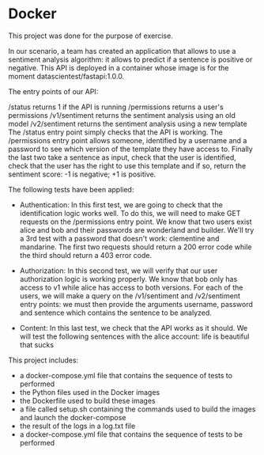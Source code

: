# Docker

This project was done for the purpose of exercise.

In our scenario, a team has created an application that allows to use a sentiment analysis algorithm: it allows to predict if a sentence is positive or negative. This API is deployed in a container whose image is for the moment datascientest/fastapi:1.0.0.

The entry points of our API:

/status returns 1 if the API is running
/permissions returns a user's permissions
/v1/sentiment returns the sentiment analysis using an old model
/v2/sentiment returns the sentiment analysis using a new template
The /status entry point simply checks that the API is working. The /permissions entry point allows someone, identified by a username and a password to see which version of the template they have access to. Finally the last two take a sentence as input, check that the user is identified, check that the user has the right to use this template and if so, return the sentiment score: -1 is negative; +1 is positive.

The following tests have been applied:
- Authentication: 
In this first test, we are going to check that the identification logic works well. To do this, we will need to make GET requests on the /permissions entry point. We know that two users exist alice and bob and their passwords are wonderland and builder. We'll try a 3rd test with a password that doesn't work: clementine and mandarine.
The first two requests should return a 200 error code while the third should return a 403 error code.

- Authorization: 
In this second test, we will verify that our user authorization logic is working properly. We know that bob only has access to v1 while alice has access to both versions. For each of the users, we will make a query on the /v1/sentiment and /v2/sentiment entry points: we must then provide the arguments username, password and sentence which contains the sentence to be analyzed.

- Content:
In this last test, we check that the API works as it should. We will test the following sentences with the alice account:
life is beautiful
that sucks


This project includes:
- a docker-compose.yml file that contains the sequence of tests to performed
- the Python files used in the Docker images
- the Dockerfile used to build these images
- a file called setup.sh containing the commands used to build the images and launch the docker-compose
- the result of the logs in a log.txt file
- a docker-compose.yml file that contains the sequence of tests to be performed
